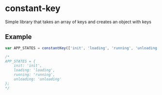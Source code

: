 # constant-key


Simple library that takes an array of keys and creates an object with keys

## Example

``` javascript
var APP_STATES = constantKey(['init', 'loading', 'running', 'unloading']);

/*
APP_STATES = {
    init: 'init',
    loading: 'loading',
    running: 'running',
    unloading: 'unloading'
};
*/